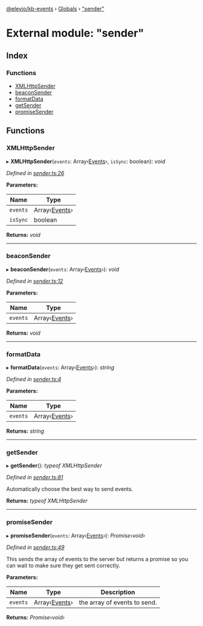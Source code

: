 [@elevio/kb-events](../README.md) › [Globals](../globals.md) › ["sender"](_sender_.md)

# External module: "sender"

## Index

### Functions

* [XMLHttpSender](_sender_.md#xmlhttpsender)
* [beaconSender](_sender_.md#beaconsender)
* [formatData](_sender_.md#formatdata)
* [getSender](_sender_.md#getsender)
* [promiseSender](_sender_.md#promisesender)

## Functions

###  XMLHttpSender

▸ **XMLHttpSender**(`events`: Array‹[Events](_events_.md#events)›, `isSync`: boolean): *void*

*Defined in [sender.ts:26](https://github.com/elevio/kb-events/blob/abf46bc/src/sender.ts#L26)*

**Parameters:**

Name | Type |
------ | ------ |
`events` | Array‹[Events](_events_.md#events)› |
`isSync` | boolean |

**Returns:** *void*

___

###  beaconSender

▸ **beaconSender**(`events`: Array‹[Events](_events_.md#events)›): *void*

*Defined in [sender.ts:12](https://github.com/elevio/kb-events/blob/abf46bc/src/sender.ts#L12)*

**Parameters:**

Name | Type |
------ | ------ |
`events` | Array‹[Events](_events_.md#events)› |

**Returns:** *void*

___

###  formatData

▸ **formatData**(`events`: Array‹[Events](_events_.md#events)›): *string*

*Defined in [sender.ts:4](https://github.com/elevio/kb-events/blob/abf46bc/src/sender.ts#L4)*

**Parameters:**

Name | Type |
------ | ------ |
`events` | Array‹[Events](_events_.md#events)› |

**Returns:** *string*

___

###  getSender

▸ **getSender**(): *typeof XMLHttpSender*

*Defined in [sender.ts:81](https://github.com/elevio/kb-events/blob/abf46bc/src/sender.ts#L81)*

Automatically choose the best way to send events.

**Returns:** *typeof XMLHttpSender*

___

###  promiseSender

▸ **promiseSender**(`events`: Array‹[Events](_events_.md#events)›): *Promise‹void›*

*Defined in [sender.ts:49](https://github.com/elevio/kb-events/blob/abf46bc/src/sender.ts#L49)*

This sends the array of events to the server but returns a promise so you can
wait to make sure they get sent correctly.

**Parameters:**

Name | Type | Description |
------ | ------ | ------ |
`events` | Array‹[Events](_events_.md#events)› | the array of events to send.  |

**Returns:** *Promise‹void›*
